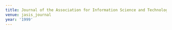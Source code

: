 ```yaml
---
title: Journal of the Association for Information Science and Technology (1999)
venue: jasis_journal
year: '1999'
---
```

